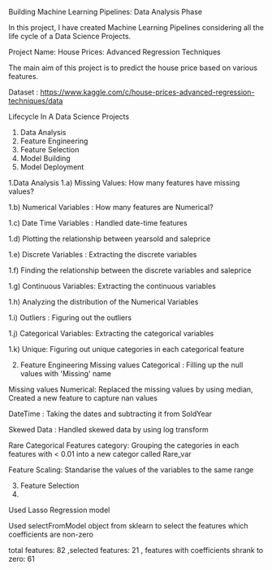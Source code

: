 Building Machine Learning Pipelines: Data Analysis Phase

In this project, I have created Machine Learning Pipelines considering all the life cycle of a Data Science Projects.

Project Name: House Prices: Advanced Regression Techniques

The main aim of this project is to predict the house price based on various features.

Dataset :
https://www.kaggle.com/c/house-prices-advanced-regression-techniques/data

Lifecycle In A Data Science Projects
1. Data Analysis
2. Feature Engineering
3. Feature Selection
4. Model Building
5. Model Deployment

1.Data Analysis
  1.a) Missing Values: How many features have missing values?

  1.b) Numerical Variables : How many features are Numerical? 

  1.c) Date Time Variables : Handled date-time features

  1.d) Plotting the relationship between yearsold and saleprice

  1.e) Discrete Variables : Extracting the discrete variables
  
  1.f) Finding the relationship between the discrete variables and saleprice
  
  1.g) Continuous Variables: Extracting the continuous variables
  
  1.h) Analyzing the distribution of the Numerical Variables
  
  1.i) Outliers : Figuring out the outliers
  
  1.j) Categorical Variables: Extracting the categorical variables
  
  1.k) Unique: Figuring out unique categories in each categorical feature


2. Feature Engineering
Missing values Categorical : Filling up the null values with 'Missing' name

Missing values Numerical: Replaced the missing values by using median, Created a new feature to capture nan values

DateTime : Taking the dates and subtracting it from SoldYear

Skewed Data : Handled skewed data by using log transform

Rare Categorical Features category: Grouping the categories in each features with < 0.01 into a new categor called Rare_var

Feature Scaling: Standarise the values of the variables to the same range




3. Feature Selection
4. 
Used Lasso Regression model

Used selectFromModel object from sklearn to select the features which coefficients are non-zero

total features: 82 ,selected features: 21 , features with coefficients shrank to zero: 61
